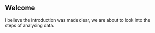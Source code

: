 ## Welcome

I believe the introduction was made clear, we are about to look into the steps of analysing data.
